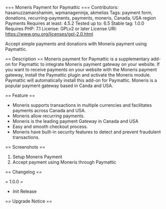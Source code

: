 === Moneris Payment for Paymattic ===
Contributors: hasanuzzamanshamim, wpmanageninja, akmelias
Tags: payment form, donations, recurring-payments, payments, moneris, Canada, USA region Payments
Requires at least: 4.5.2
Tested up to: 6.5
Stable tag: 1.0.0
Requires PHP: 7.1
License: GPLv2 or later
License URI: https://www.gnu.org/licenses/gpl-2.0.html

Accept simple payments and donations with Moneris payment using Paymattic.

== Description ==
Moneris payment for Paymattic is a supplementary add-on for Paymattic to integrate Moneris payment gateway on your website. If you want to receive payments on your website with the Moneris payment gateway, install the Paymattic plugin and activate the Moneris module. Paymattic will automatically install this add-on for Paymattic.
Moneris is a popular payment gateway based in Canda and USA.

== Feature ==
* Moneris supports transactions in multiple currencies and facilitates payments across Canada and USA.
* Moneris allow recurring payments.
* Moneris is the leading payment Gateway in Canada and USA
* Easy and smooth checkout process.
* Moneris have built-in security features to detect and prevent fraudulent transactions.

== Screenshots ==
1. Setup Moneris Payment
2. Accept payment using Moneris through Paymattic


== Changelog ==


= 1.0.0 =
* Init Release

== Upgrade Notice ==